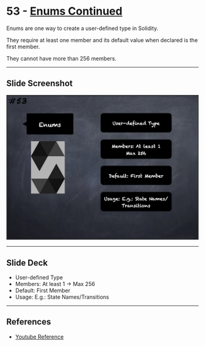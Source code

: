 # 53 - [Enums Continued](Enums%20Cont..md)

Enums are one way to create a user-defined type in Solidity. 

They require at least one member and its default value when declared is the first member. 

They cannot have more than 256 members.

___
## Slide Screenshot
![053.png](../images/solidity101/053.png)
___
## Slide Deck
- User-defined Type
- Members: At least 1 -> Max 256
- Default: First Member
- Usage: E.g.: State Names/Transitions
___
## References
- [Youtube Reference](https://youtu.be/6VIJpze1jbU?t=1628)


